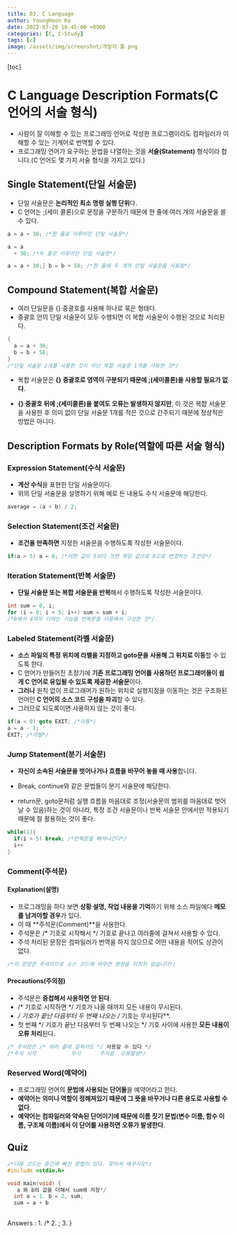 ```yaml
---
title: 03. C Language
author: YoungHoon Ko
date: 2022-07-20 16:45:00 +0900
categories: [C, C-Study]
tags: [c]
image: /assets/img/screenshot/개발자 툴.png
---
```


[toc]

# C Language Description Formats(C 언어의 서술 형식)

- 사람이 잘 이해할 수 있는 프로그래밍 언어로 작성한 프로그램이라도 컴파일러가 이해할 수 있는 기계어로 번역할 수 있다.
- 프로그래밍 언어가 요구하는 문법을 나열하는 것을 **서술(Statement)** 형식이라 합니다.(C 언어도 몇 가지 서술 형식을 가지고 있다.)

## Single Statement(단일 서술문)

- 단일 서술문은 **논리적인 최소 명령 실행 단위**다.
- C 언어는 ;(세미 콜론)으로 문장을 구분하기 때문에 한 줄에 여러 개의 서술문을 쓸 수 있다.

```c
a = a + 30; /*한 줄로 이루어진 단일 서술문*/

a = a
  + 30; /*두 줄로 이루어진 단일 서술문*/

a = a + 30;] b = b + 50; /*한 줄에 두 개의 단일 서술문을 사용함*/
```



## Compound Statement(복합 서술문)

- 여러 단일문을 {} 중괄호를 사용해 하나로 묶은 형태다.
- 중괄호 안의 단일 서술문이 모두 수행되면 이 복합 서술문이 수행된 것으로 처리된다.

```c
{
  a = a + 30;
  b = b + 50;
}
/*단일 서술문 2개를 사용한 것이 아닌 복합 서술문 1개를 사용한 것*/
```

- 복합 서술문은 **{} 중괄호로 영역이 구분되기 때문에 ;(세미콜론)을 사용할 필요가 없다**.

- **{} 중괄호 뒤에 ;(세미콜론)을 붙여도 오류는 발생하지 않지만**, 이 것은 복합 서술문을 사용한 후 의미 없이 단일 서술문 1개를 적은 것으로 간주되기 때문에  정상적은 방법은 아니다.

## Description Formats by Role(역할에 따른 서술 형식)

### Expression Statement(수식 서술문)

- **계산 수식**을 표현한 단일 서술문이다.
- 위의 단일 서술문을 설명하기 위해 예로 든 내용도 수식 서술문에 해당한다.

```c
average = (a + b) / 2;
```

### Selection Statement(조건 서술문)

- **조건을 만족하면** 지정한 서술문을 수행하도록 작성한 서술문이다.

```c
if(a > 5) a = 0; /*어떤 값이 5보다 크면 해당 값으로 0으로 변경하는 조건문*/
```

### Iteration Statement(반복 서술문)

- **단일 서술문 또는 복합 서술문을 반복**해서 수행하도록 작성한 서술문이다.

```c 
int sum = 0, i;
for (i = 0; i < 5; i++) sum = sum + i;
/*0에서 4까지 더하는 기능을 반복문을 사용해서 구성한 것*/
```

### Labeled Statement(라벨 서술문)

- **소스 파일의 특정 위치에 라벨을 지정하고 goto문을 사용해 그 위치로 이동**할 수 있도록 한다.
- C 언어가 만들어진 초창기에 **기존 프로그래밍 언어를 사용하던 프로그래머들이 쉽게 C 언어로 유입될 수 있도록 제공한 서술문**이다.
- **그러나** 원칙 없이 프로그래머가 원하는 위치로 실행지점을 이동하는 것은 구조화된 언어인 **C 언어의 소스 코드 구성을 파괴**할 수 있다.
- 그러므로 되도록이면 사용하지 않는 것이 좋다.

```c
if(a < 0) goto EXIT; /*이동*/
a = a - 1;
EXIT; /*라벨*/
```

### Jump Statement(분기 서술문)

- **자신이 소속된 서술문을 벗어나거나 흐름을 바꾸어 놓을 때 사용**합니다.

- Break, continue와 같은 문법들이 분기 서술문에 해당한다.
- return문, goto문처럼 실행 흐름을 마음대로 조정(서술문의 범위를 마음대로 벗어날 수 있음)하는 것이 아니라, 특정 조건 서술문이나 반복 서술문 안에서만 적용되기 때문에 잘 활용하는 것이 좋다.

```c
while(1){
  if(i > 5) break; /*반복문을 빠져나간다*/
  i++
}
```

### Comment(주석문)

#### Explanation(설명)

- 프로그래밍을 하다 보면 **상황 설명, 작업 내용을 기억**하기 위해 소스 파일에다 **메모를 남겨야할 경우**가 있다.
- 이 때 **주석문(Comment)**을 사용한다.
- 주석문은 /* 기호로 시작해서 */ 기호로 끝나고 여러줄에 걸쳐서 사용할 수 있다.
- 주석 처리된 문장은 컴파일러가 번역을 하지 않으므로 어떤 내용을 적어도 상관이 없다.

```c
/*이 문장은 주석이므로 소스 코드에 아무런 영향을 미치지 않습니다*/
```

#### Precautions(주의점)

- 주석문은 **중첩해서 사용하면 안 된다**.
- /* 기호로 시작하면 */ 기호가 나올 때까지 모든 내용이 무시된다.
- **/* 기호가 끝난 다음부터 두 번째 나오는 /* 기호는 무시된다**.
- 첫 번째 */ 기호가 끝난 다음부터 두 번째 나오는 */ 기호 사이에 사용한 **모든 내용이 오류 처리**된다.

```c
/* 주석문은 /* 여러 줄에 걸쳐서도 */ 사용할 수 있다 */
/*주석 시작           무시      주석끝  오류발생*/
```

### Reserved Word(예약어)

- 프로그래밍 언어의 **문법에 사용되는 단어들**을 예약어라고 한다.
- **예약어는 의미나 역할이 정해져있기 때문에 그 뜻을 바꾸거나 다른 용도로 사용할 수 없다**.
- **예약어는 컴파일러와 약속된 단어이기에 때문에 이름 짓기 문법(변수 이름, 함수 이름, 구조체 이름)에서 이 단어를 사용하면 오류가 발생한다**.

## Quiz

```c
/*다음 코드는 중간에 빠진 문법이 있다. 찾아서 매꾸시오*/
#include <stdio.h>

void main(void) {
   a 와 b의 값을 더해서 sum에 저장*/
  int a = 1. b = 2, sum;
  sum = a + b
 
```

Answers : 1. /* 2. ; 3. }

